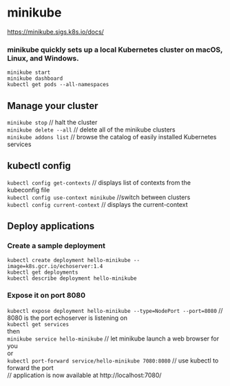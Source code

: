 # minikube
https://minikube.sigs.k8s.io/docs/
### minikube quickly sets up a local Kubernetes cluster on macOS, Linux, and Windows. 

`minikube start`  
`minikube dashboard`  
`kubectl get pods --all-namespaces`  

## Manage your cluster
`minikube stop` // halt the cluster  
`minikube delete --all` // delete all of the minikube clusters  
`minikube addons list` // browse the catalog of easily installed Kubernetes services  

## kubectl config
`kubectl config get-contexts` // displays list of contexts from the kubeconfig file  
`kubectl config use-context minikube` //switch between clusters  
`kubectl config current-context` // displays the current-context  

## Deploy applications

### Create a sample deployment
`kubectl create deployment hello-minikube --image=k8s.gcr.io/echoserver:1.4`  
`kubectl get deployments`  
`kubectl describe deployment hello-minikube`  

### Expose it on port 8080
`kubectl expose deployment hello-minikube --type=NodePort --port=8080` // 8080 is the port echoserver is listening on  
`kubectl get services`  
then  
`minikube service hello-minikube` // let minikube launch a web browser for you  
or  
`kubectl port-forward service/hello-minikube 7080:8080` // use kubectl to forward the port  
// application is now available at http://localhost:7080/
